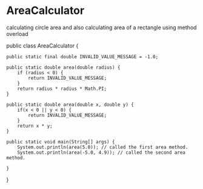 # AreaCalculator
calculating circle area and also calculating area of a rectangle using method overload 


public class AreaCalculator {

    public static final double INVALID_VALUE_MESSAGE = -1.0;

    public static double area(double radius) {
        if (radius < 0) {
            return INVALID_VALUE_MESSAGE;
        }
        return radius * radius * Math.PI;
    }

    public static double area(double x, double y) {
        if(x < 0 || y < 0) {
            return INVALID_VALUE_MESSAGE;
        }
        return x * y;
    }

    public static void main(String[] args) {
        System.out.println(area(5.0)); // called the first area method.
        System.out.println(area(-5.0, 4.9)); // called the second area method. 

    }
}
